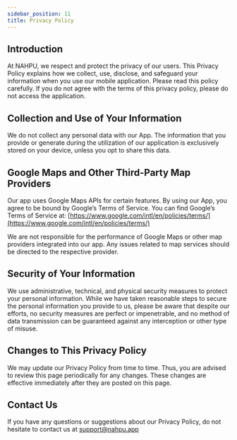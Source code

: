 ```yaml
---
sidebar_position: 11
title: Privacy Policy
---
```


## Introduction

At NAHPU, we respect and protect the privacy of our users. This Privacy Policy explains how we collect, use, disclose, and safeguard your information when you use our mobile application. Please read this policy carefully. If you do not agree with the terms of this privacy policy, please do not access the application.

## Collection and Use of Your Information

We do not collect any personal data with our App. The information that you provide or generate during the utilization of our application is exclusively stored on your device, unless you opt to share this data.

## Google Maps and Other Third-Party Map Providers

Our app uses Google Maps APIs for certain features. By using our App, you agree to be bound by Google’s Terms of Service. You can find Google’s Terms of Service at: [https://www.google.com/intl/en/policies/terms/](https://www.google.com/intl/en/policies/terms/)

We are not responsible for the performance of Google Maps or other map providers integrated into our app. Any issues related to map services should be directed to the respective provider.

## Security of Your Information

We use administrative, technical, and physical security measures to protect your personal information. While we have taken reasonable steps to secure the personal information you provide to us, please be aware that despite our efforts, no security measures are perfect or impenetrable, and no method of data transmission can be guaranteed against any interception or other type of misuse.

## Changes to This Privacy Policy

We may update our Privacy Policy from time to time. Thus, you are advised to review this page periodically for any changes. These changes are effective immediately after they are posted on this page.

## Contact Us

If you have any questions or suggestions about our Privacy Policy, do not hesitate to contact us at [support@nahpu.app](mailto:support@nahpu.app)
